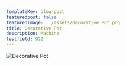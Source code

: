 ```yaml
---
templateKey: blog-post
featuredpost: false
featuredimage: ../assets/Decorative_Pot.png
title: Decorative Pot
description: Machine
testfield: 922
---
```

![Decorative Pot](../assets/Decorative_Pot.png)